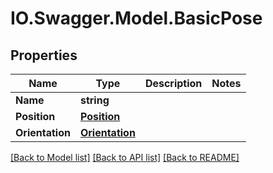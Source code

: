 # IO.Swagger.Model.BasicPose
## Properties

Name | Type | Description | Notes
------------ | ------------- | ------------- | -------------
**Name** | **string** |  | 
**Position** | [**Position**](Position.md) |  | 
**Orientation** | [**Orientation**](Orientation.md) |  | 

[[Back to Model list]](../README.md#documentation-for-models) [[Back to API list]](../README.md#documentation-for-api-endpoints) [[Back to README]](../README.md)

